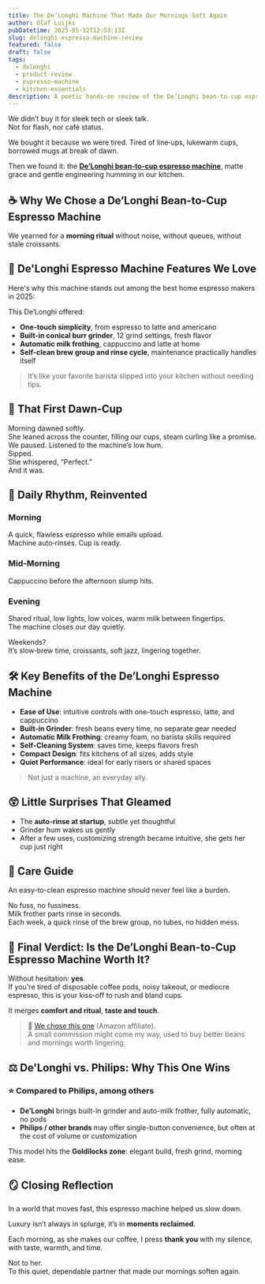 ```yaml
---
title: The De’Longhi Machine That Made Our Mornings Soft Again
author: Olaf Luijks
pubDatetime: 2025-05-12T12:53:13Z
slug: delonghi-espresso-machine-review
featured: false
draft: false
tags:
  - delonghi
  - product-review
  - espresso-machine
  - kitchen-essentials
description: A poetic hands-on review of the De’Longhi bean-to-cup espresso machine that brought ease, intimacy, and flavor to our mornings. One-touch drinks, real crema, no-fuss frothing.
---
```


We didn’t buy it for sleek tech or sleek talk.  
Not for flash, nor café status.

We bought it because we were tired.
Tired of line‑ups, lukewarm cups, borrowed mugs at break of dawn.

Then we found it: the [**De’Longhi bean‑to‑cup espresso machine**](https://amzn.to/3ZlhUSp), matte grace and gentle engineering humming in our kitchen.

## ☕ Why We Chose a De’Longhi Bean-to-Cup Espresso Machine

We yearned for a **morning ritual** without noise, without queues, without stale croissants.

## 🌟 De'Longhi Espresso Machine Features We Love

Here's why this machine stands out among the best home espresso makers in 2025:

This De’Longhi offered:

- **One-touch simplicity**, from espresso to latte and americano
- **Built-in conical burr grinder**, 12 grind settings, fresh flavor
- **Automatic milk frothing**, cappuccino and latte at home
- **Self-clean brew group and rinse cycle**, maintenance practically handles itself

> It’s like your favorite barista slipped into your kitchen without needing tips.

## 🌅 That First Dawn‑Cup

Morning dawned softly.  
She leaned across the counter, filling our cups, steam curling like a promise.  
We paused. Listened to the machine’s low hum.  
Sipped.  
She whispered, “Perfect.”  
And it was.

## 🔄 Daily Rhythm, Reinvented

### Morning

A quick, flawless espresso while emails upload.  
Machine auto‑rinses. Cup is ready.

### Mid‑Morning

Cappuccino before the afternoon slump hits.

### Evening

Shared ritual, low lights, low voices, warm milk between fingertips.  
The machine closes our day quietly.

Weekends?  
It’s slow‑brew time, croissants, soft jazz, lingering together.

## 🛠 Key Benefits of the De’Longhi Espresso Machine

- **Ease of Use**: intuitive controls with one-touch espresso, latte, and cappuccino
- **Built-in Grinder**: fresh beans every time, no separate gear needed
- **Automatic Milk Frothing**: creamy foam, no barista skills required
- **Self-Cleaning System**: saves time, keeps flavors fresh
- **Compact Design**: fits kitchens of all sizes, adds style
- **Quiet Performance**: ideal for early risers or shared spaces

> Not just a machine, an everyday ally.

## 😲 Little Surprises That Gleamed

- The **auto-rinse at startup**, subtle yet thoughtful
- Grinder hum wakes us gently
- After a few uses, customizing strength became intuitive, she gets her cup just right

## 🧽 Care Guide

An easy-to-clean espresso machine should never feel like a burden.

No fuss, no fussiness.  
Milk frother parts rinse in seconds.  
Each week, a quick rinse of the brew group, no tubes, no hidden mess.

## 💸 Final Verdict: Is the De’Longhi Bean-to-Cup Espresso Machine Worth It?

Without hesitation: **yes**.  
If you're tired of disposable coffee pods, noisy takeout, or mediocre espresso, this is your kiss-off to rush and bland cups.

It merges **comfort and ritual**, **taste and touch**.

> 🔗 [We chose this one](https://amzn.to/3ZlhUSp) (Amazon affiliate).  
> A small commission might come my way, used to buy better beans and mornings worth lingering.

## ⚖️ De'Longhi vs. Philips: Why This One Wins

### ⭐ Compared to Philips, among others

- **De’Longhi** brings built-in grinder and auto-milk frother, fully automatic, no pods
- **Philips / other brands** may offer single-button convenience, but often at the cost of volume or customization

This model hits the **Goldilocks zone**: elegant build, fresh grind, morning ease.

## 🪞 Closing Reflection

In a world that moves fast, this espresso machine helped us slow down.

Luxury isn’t always in splurge, it’s in **moments reclaimed**.

Each morning, as she makes our coffee, I press **thank you** with my silence, with taste, warmth, and time.

Not to her.  
To this quiet, dependable partner that made our mornings soften again.
